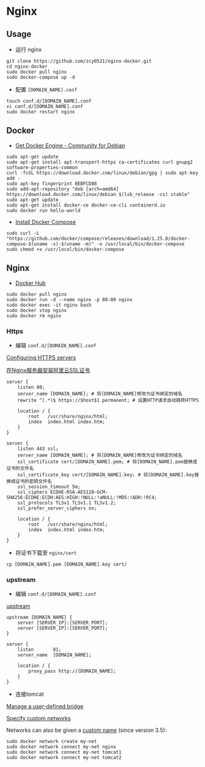 # Nginx

## Usage

- 运行 nginx

```shell script
git clone https://github.com/zcy0521/nginx-docker.git
cd nginx-docker
sudo docker pull nginx
sudo docker-compose up -d
```

- 配置 `[DOMAIN_NAME].conf`

```shell script
touch conf.d/[DOMAIN_NAME].conf
vi conf.d/[DOMAIN_NAME].conf
sudo docker restart nginx
```

## Docker

- [Get Docker Engine - Community for Debian](https://docs.docker.com/install/linux/docker-ce/debian/)

```shell script
sudo apt-get update
sudo apt-get install apt-transport-https ca-certificates curl gnupg2 software-properties-common
curl -fsSL https://download.docker.com/linux/debian/gpg | sudo apt-key add -
sudo apt-key fingerprint 0EBFCD88
sudo add-apt-repository "deb [arch=amd64] https://download.docker.com/linux/debian $(lsb_release -cs) stable"
sudo apt-get update
sudo apt-get install docker-ce docker-ce-cli containerd.io
sudo docker run hello-world
```
  
- [Install Docker Compose](https://docs.docker.com/compose/install/)

```shell script
sudo curl -L "https://github.com/docker/compose/releases/download/1.25.0/docker-compose-$(uname -s)-$(uname -m)" -o /usr/local/bin/docker-compose
sudo chmod +x /usr/local/bin/docker-compose
```

## Nginx

- [Docker Hub](https://hub.docker.com/_/nginx)

```shell script
sudo docker pull nginx
sudo docker run -d --name nginx -p 80:80 nginx
sudo docker exec -it nginx bash
sudo docker stop nginx
sudo docker rm nginx
```

### Https

- 编辑 `conf.d/[DOMAIN_NAME].conf`

[Configuring HTTPS servers](http://nginx.org/en/docs/http/configuring_https_servers.html)

[在Nginx服务器安装阿里云SSL证书](https://help.aliyun.com/document_detail/98728.html)

```
server {
    listen 80;
    server_name [DOMAIN_NAME]; # 将[DOMAIN_NAME]修改为证书绑定的域名
    rewrite ^(.*)$ https://$host$1 permanent; # 设置HTTP请求自动跳转HTTPS

    location / {
        root   /usr/share/nginx/html;
        index  index.html index.htm;
    }
}

server {
    listen 443 ssl;
    server_name [DOMAIN_NAME]; # 将[DOMAIN_NAME]修改为证书绑定的域名
    ssl_certificate cert/[DOMAIN_NAME].pem; # 将[DOMAIN_NAME].pem替换成证书的文件名
    ssl_certificate_key cert/[DOMAIN_NAME].key; # 将[DOMAIN_NAME].key替换成证书的密钥文件名
    ssl_session_timeout 5m;
    ssl_ciphers ECDHE-RSA-AES128-GCM-SHA256:ECDHE:ECDH:AES:HIGH:!NULL:!aNULL:!MD5:!ADH:!RC4;
    ssl_protocols TLSv1 TLSv1.1 TLSv1.2;
    ssl_prefer_server_ciphers on;

    location / {
        root   /usr/share/nginx/html;
        index  index.html index.htm;
    }
}
```

- 将证书下载至 `nginx/cert`

```shell script
cp [DOMAIN_NAME].pem [DOMAIN_NAME].key cert/
```

### upstream

- 编辑 `conf.d/[DOMAIN_NAME].conf`

[upstream](http://nginx.org/en/docs/http/ngx_http_upstream_module.html)

```
upstream [DOMAIN_NAME] {
    server [SERVER_IP]:[SERVER_PORT];
    server [SERVER_IP]:[SERVER_PORT];
}

server {
    listen       81;
    server_name  [DOMAIN_NAME];

    location / {
        proxy_pass http://[DOMAIN_NAME];
    }
}
```

- 连接tomcat

[Manage a user-defined bridge](https://docs.docker.com/network/bridge/#manage-a-user-defined-bridge)

[Specify custom networks](https://docs.docker.com/compose/networking/#specify-custom-networks)

Networks can also be given a [custom name](https://docs.docker.com/compose/compose-file/#name-1) (since version 3.5):

```shell script
sudo docker network create my-net
sudo docker network connect my-net nginx
sudo docker network connect my-net tomcat1
sudo docker network connect my-net tomcat2
```
